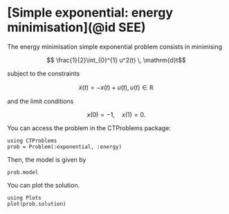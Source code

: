 # [Simple exponential: energy minimisation](@id SEE)

The energy minimisation simple exponential problem consists in minimising

```math
    \frac{1}{2}\int_{0}^{1} u^2(t) \, \mathrm{d}t
```

subject to the constraints

```math
    \dot x(t) = - x(t) + u(t), u(t) \in \mathbb{R}
```

and the limit conditions

```math
    x(0) = -1, \quad x(1) = 0.
```

You can access the problem in the CTProblems package:

```@example main
using CTProblems
prob = Problem(:exponential, :energy)
```

Then, the model is given by

```@example main
prob.model
```

You can plot the solution.

```@example main
using Plots
plot(prob.solution)
```
